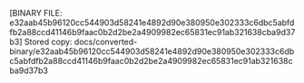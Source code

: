 [BINARY FILE: e32aab45b96120cc544903d58241e4892d90e380950e302333c6dbc5abfdfb2a88ccd41146b9faac0b2d2be2a4909982ec65831ec91ab321638cba9d37b3]
Stored copy: docs/converted-binary/e32aab45b96120cc544903d58241e4892d90e380950e302333c6dbc5abfdfb2a88ccd41146b9faac0b2d2be2a4909982ec65831ec91ab321638cba9d37b3
